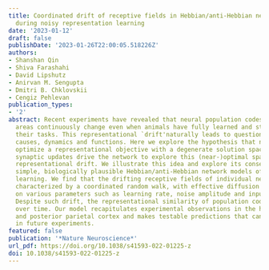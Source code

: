 ```yaml
---
title: Coordinated drift of receptive fields in Hebbian/anti-Hebbian network models
  during noisy representation learning
date: '2023-01-12'
draft: false
publishDate: '2023-01-26T22:00:05.518226Z'
authors:
- Shanshan Qin
- Shiva Farashahi
- David Lipshutz
- Anirvan M. Sengupta
- Dmitri B. Chklovskii
- Cengiz Pehlevan
publication_types:
- '2'
abstract: Recent experiments have revealed that neural population codes in many brain
  areas continuously change even when animals have fully learned and stably perform
  their tasks. This representational `drift'naturally leads to questions about its
  causes, dynamics and functions. Here we explore the hypothesis that neural representations
  optimize a representational objective with a degenerate solution space, and noisy
  synaptic updates drive the network to explore this (near-)optimal space causing
  representational drift. We illustrate this idea and explore its consequences in
  simple, biologically plausible Hebbian/anti-Hebbian network models of representation
  learning. We find that the drifting receptive fields of individual neurons can be
  characterized by a coordinated random walk, with effective diffusion constants depending
  on various parameters such as learning rate, noise amplitude and input statistics.
  Despite such drift, the representational similarity of population codes is stable
  over time. Our model recapitulates experimental observations in the hippocampus
  and posterior parietal cortex and makes testable predictions that can be probed
  in future experiments.
featured: false
publication: '*Nature Neuroscience*'
url_pdf: https://doi.org/10.1038/s41593-022-01225-z
doi: 10.1038/s41593-022-01225-z
---
```


